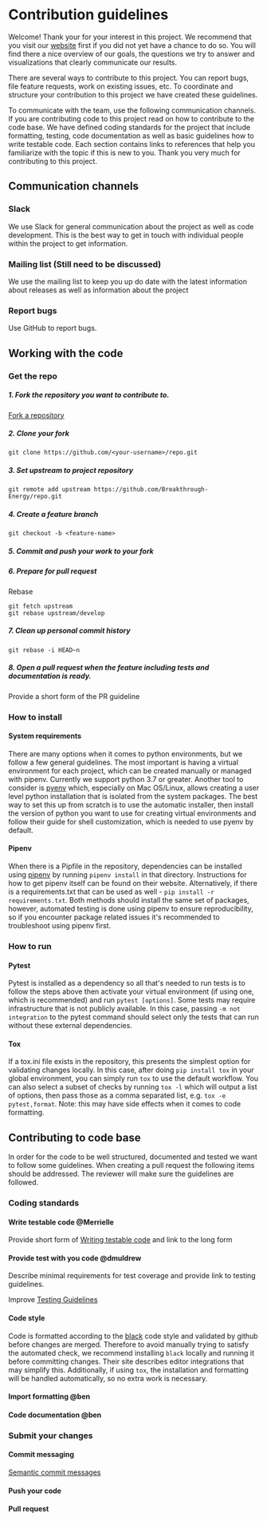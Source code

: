 # Contribution guidelines
Welcome! Thank your for your interest in this project. We recommend that you visit our
[website](link_to_website) first if you did not yet have a chance to do so. You will
find there a nice overview of our goals, the questions we try to answer and
visualizations that clearly communicate our results.

There are several ways to contribute to this project. You can report bugs, file feature
requests, work on existing issues, etc. To coordinate and structure your contribution
to this project we have created these guidelines.

To communicate with the team, use the following communication channels. If you are contributing code to this project read on how to contribute to the code base. We have defined coding standards for the project that include formatting, testing, code documentation as well as basic guidelines how to write testable code.
Each section contains links to references that help you familiarize with the topic if this is new to you.
Thank you very much for contributing to this project.



## Communication channels
### Slack
We use Slack for general communication about the project as well as code development. This is the best way to get in touch with individual people within the project to get information.

### Mailing list (Still need to be discussed)
We use the mailing list to keep you up do date with the latest information about releases as well as information about the project

### Report bugs
Use GitHub to report bugs.


## Working with the code
### Get the repo
##### 1. Fork the repository you want to contribute to.
[Fork a repository](https://docs.github.com/en/github/getting-started-with-github/fork-a-repo)
##### 2. Clone your fork
```
git clone https://github.com/<your-username>/repo.git
```
##### 3. Set upstream to project repository
```
git remote add upstream https://github.com/Breakthrough-Energy/repo.git
```
##### 4. Create a feature branch
```
git checkout -b <feature-name>
```
##### 5. Commit and push your work to your fork
##### 6. Prepare for pull request
Rebase
```
git fetch upstream
git rebase upstream/develop
```
##### 7. Clean up personal commit history
```
git rebase -i HEAD~n
```
##### 8. Open a pull request when the feature including tests and documentation is ready.
Provide a short form of the PR guideline

### How to install
#### System requirements
There are many options when it comes to python environments, but we follow a few general guidelines.
The most important is having a virtual environment for each project, which can be created manually or
managed with pipenv. Currently we support python 3.7 or greater. Another tool to consider is [pyenv](https://github.com/pyenv/pyenv)
which, especially on Mac OS/Linux, allows creating a user level python installation that is isolated from
the system packages. The best way to set this up from scratch is to use the automatic installer, then
install the version of python you want to use for creating virtual environments and follow their guide
for shell customization, which is needed to use pyenv by default.

#### Pipenv
When there is a Pipfile in the repository, dependencies can be installed
using [pipenv](https://github.com/pypa/pipenv) by running `pipenv install` in that directory. 
Instructions for how to get pipenv itself can be found on their website. Alternatively, if 
there is a requirements.txt that can be used as well - `pip install -r requirements.txt`. Both
methods should install the same set of packages, however, automated testing is done using pipenv
to ensure reproducibility, so if you encounter package related issues it's recommended to troubleshoot
using pipenv first.

### How to run
#### Pytest
Pytest is installed as a dependency so all that's needed to run tests is to follow the steps above
then activate your virtual environment (if using one, which is recommended) and run `pytest [options]`.
Some tests may require infrastructure that is not publicly available. In this case, passing `-m not integration` 
to the pytest command should select only the tests that can run without these external dependencies.

#### Tox
If a tox.ini file exists in the repository, this presents the simplest option for validating changes locally.
In this case, after doing `pip install tox` in your global environment, you can simply run `tox` to use the default
workflow. You can also select a subset of checks by running `tox -l` which will output a list of options, then
pass those as a comma separated list, e.g. `tox -e pytest,format`. Note: this may have side effects when it comes
to code formatting.


## Contributing to code base
In order for the code to be well structured, documented and tested we want to follow some guidelines.
When creating a pull request the following items should be addressed.
The reviewer will make sure the guidelines are followed.

### Coding standards

#### Write testable code @Merrielle
Provide short form of [Writing testable code](writing_testable_code.md) and link to the long form

#### Provide test with you code @dmuldrew
Describe minimal requirements for test coverage and provide link to testing guidelines.

Improve [Testing Guidelines](testing_guidelines.md)

#### Code style
Code is formatted according to the [black](https://github.com/psf/black) code style and validated by github before changes are
merged. Therefore to avoid manually trying to satisfy the automated check, we recommend installing `black` locally and running
it before committing changes. Their site describes editor integrations that may simplify this. Additionally, if using `tox`,
the installation and formatting will be handled automatically, so no extra work is necessary.

#### Import formatting @ben

#### Code documentation @ben



### Submit your changes

#### Commit messaging
[Semantic commit messages](software_development_guidelines.html#semantic-commit-messages)

#### Push your code

#### Pull request
